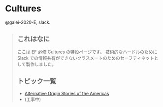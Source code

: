 # Cultures

@gaiei-2020-E, slack. 



> ## これはなに
>
> ここは EF 必修 Cultures の特設ページです。
> 技術的なハードルのために Slack での情報共有ができないクラスメートのためのセーフティネットとして製作しました。
>
> ## トピック一覧
>
> -  [Alternative Origin Stories of the Americas](https://loving-is-easy.github.io/Cultures/Alternative-Origin-Stories-of-the-Americas/resources-lists.html) 
> -  (工事中)

